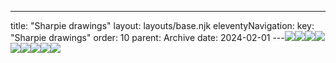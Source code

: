 ---
title: "Sharpie drawings"
layout: layouts/base.njk
eleventyNavigation:
  key: "Sharpie drawings"
  order: 10
  parent: Archive
date: 2024-02-01
---![](https://s3.eu-west-1.amazonaws.com/jessicaakerman.com/Pillars.jpeg)![](https://s3.eu-west-1.amazonaws.com/jessicaakerman.com/Jellyfish+Toby+Jug.jpeg)![](https://s3.eu-west-1.amazonaws.com/jessicaakerman.com/Eye+wall+hanging.jpeg)![](https://s3.eu-west-1.amazonaws.com/jessicaakerman.com/Basketry.jpeg)![](https://s3.eu-west-1.amazonaws.com/jessicaakerman.com/Arch+Sun.jpeg)![](https://s3.eu-west-1.amazonaws.com/jessicaakerman.com/Arch+in+hand.jpeg)![](https://s3.eu-west-1.amazonaws.com/jessicaakerman.com/Toe+to+Toe.jpg)![](https://s3.eu-west-1.amazonaws.com/jessicaakerman.com/Landscape+on+Feet.jpg)![](https://s3.eu-west-1.amazonaws.com/jessicaakerman.com/Jungled+Window.jpg)